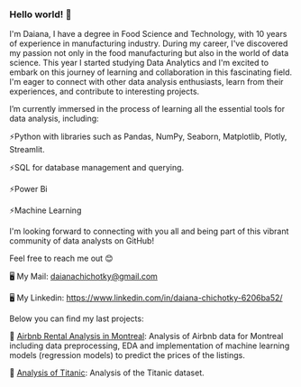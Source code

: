 ### Hello world! 👋

I'm Daiana, I have a degree in Food Science and Technology, with 10 years of experience in manufacturing industry. During my career, I've discovered my passion not only in the food manufacturing but also in the world of data science.
This year I started studying Data Analytics and I'm excited to embark on this journey of learning and collaboration in this fascinating field.
I'm eager to connect with other data analysis enthusiasts, learn from their experiences, and contribute to interesting projects.

I’m currently immersed in the process of learning all the essential tools for data analysis, including:

  ⚡Python with libraries such as Pandas, NumPy, Seaborn, Matplotlib, Plotly, Streamlit.
  
  ⚡SQL for database management and querying.
  
  ⚡Power Bi
  
  ⚡Machine Learning

I'm looking forward to connecting with you all and being part of this vibrant community of data analysts on GitHub!

Feel free to reach me out 😊

  🖥️ My Mail: daianachichotky@gmail.com
  
  🖥️ My Linkedin: https://www.linkedin.com/in/daiana-chichotky-6206ba52/

  Below you can find my last projects:

  🏡 [Airbnb Rental Analysis in Montreal](https://github.com/DaianaChichotky/Airbnb_Montreal): Analysis of Airbnb data for Montreal including data preprocessing, EDA and implementation of machine learning models (regression models) to predict the prices of the listings. 
  
  🚢 [Analysis of Titanic](https://github.com/DaianaChichotky/Proyecto-Titanic): Analysis of the Titanic dataset.


